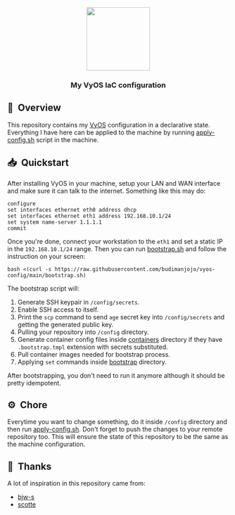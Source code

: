 <div align="center">

<img src="https://vyos.io/wp-content/themes/vyos_theme/images/main/vyos-logo.svg" align="center" width="144px" height="144px"/>

### My VyOS IaC configuration

</div>

## :book:&nbsp; Overview

This repository contains my [VyOS](https://docs.vyos.io/en/latest/index.html) configuration in a declarative state.
Everything I have here can be applied to the machine by running [apply-config.sh](./apply-config.sh) script in the machine.

## :inbox_tray:&nbsp; Quickstart

After installing VyOS in your machine, setup your LAN and WAN interface and make sure it can talk to the internet.
Something like this may do:

```
configure
set interfaces ethernet eth0 address dhcp
set interfaces ethernet eth1 address 192.168.10.1/24
set system name-server 1.1.1.1
commit
```

Once you're done, connect your workstation to the `eth1` and set a static IP in the `192.168.10.1/24` range.
Then you can run [bootstrap.sh](./bootstrap.sh) and follow the instruction on your screen:
```
bash <(curl -s https://raw.githubusercontent.com/budimanjojo/vyos-config/main/bootstrap.sh)
```

The bootstrap script will:

1. Generate SSH keypair in `/config/secrets`.
2. Enable SSH access to itself.
3. Print the `scp` command to send `age` secret key into `/config/secrets` and getting the generated public key.
4. Pulling your repository into `/config` directory.
5. Generate container config files inside [containers](./containers) directory if they have `.bootstrap.tmpl` extension with secrets substituted.
6. Pull container images needed for bootstrap process.
7. Applying `set` commands inside [bootstrap](./bootstrap) directory.

After bootstrapping, you don't need to run it anymore although it should be pretty idempotent.

## :gear:&nbsp; Chore

Everytime you want to change something, do it inside `/config` directory and then run [apply-config.sh](./apply-config.sh).
Don't forget to push the changes to your remote repository too.
This will ensure the state of this repository to be the same as the machine configuration.

## :handshake:&nbsp; Thanks

A lot of inspiration in this repository came from:

- [bjw-s](https://github.com/bjw-s/vyos-config)
- [scotte](https://github.com/szinn/vyos-config)
